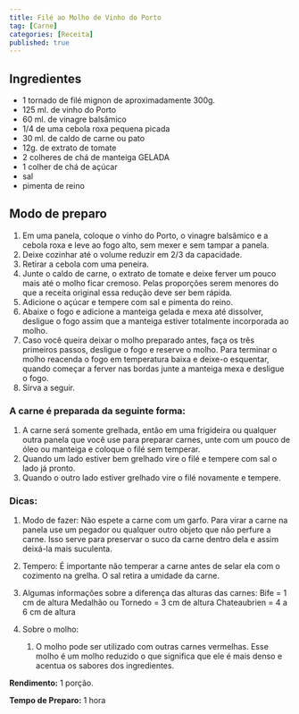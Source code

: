 ```yaml
---
title: Filé ao Molho de Vinho do Porto
tag: [Carne]
categories: [Receita]
published: true
---
```


## Ingredientes

- 1 tornado de filé mignon de aproximadamente 300g.
- 125 ml. de vinho do Porto
- 60 ml. de vinagre balsâmico
- 1/4 de uma cebola roxa pequena picada
- 30 ml. de caldo de carne ou pato
- 12g. de extrato de tomate
- 2 colheres de chá de manteiga GELADA
- 1 colher de chá de açúcar
- sal
- pimenta de reino

## Modo de preparo

1. Em uma panela, coloque o vinho do Porto, o vinagre balsâmico e a cebola roxa e leve ao fogo alto, sem mexer e sem tampar a panela. 
1. Deixe cozinhar até o volume reduzir em 2/3 da capacidade. 
1. Retirar a cebola com uma peneira.
1. Junte o caldo de carne, o extrato de tomate e deixe ferver um pouco mais até o molho ficar cremoso. Pelas proporções serem menores do que a receita original essa redução deve ser bem rápida.
1. Adicione o açúcar e tempere com sal e pimenta do reino.
1. Abaixe o fogo e adicione a manteiga gelada e mexa até dissolver, desligue o fogo assim que a manteiga estiver totalmente incorporada ao molho.
1. Caso você queira deixar o molho preparado antes, faça os três primeiros passos, desligue o fogo e reserve o molho. Para terminar o molho reacenda o fogo em temperatura baixa e deixe-o esquentar, quando começar a ferver nas bordas junte a manteiga mexa e desligue o fogo. 
1. Sirva a seguir.

### A carne é preparada da seguinte forma:

1. A carne será somente grelhada, então em uma frigideira ou qualquer outra panela que você use para preparar carnes, unte com um pouco de óleo ou manteiga e coloque o filé sem temperar. 
1. Quando um lado estiver bem grelhado vire o filé e tempere com sal o lado já pronto. 
1. Quando o outro lado estiver grelhado vire o filé novamente e tempere.

### Dicas:

1. Modo de fazer:
    Não espete a carne com um garfo. Para virar a carne na panela use um pegador ou qualquer outro objeto que não perfure a carne. Isso serve para preservar o suco da carne dentro dela e assim deixá-la mais suculenta.

2. Tempero:
    É importante não temperar a carne antes de selar ela com o cozimento na grelha. 
    O sal retira a umidade da carne.

3. Algumas informações sobre a diferença das alturas das carnes:
    Bife = 1 cm de altura
    Medalhão ou Tornedo = 3 cm de altura
    Chateaubrien = 4 a 6 cm de altura

4. Sobre o molho:
   1. O molho pode ser utilizado com outras carnes vermelhas. Esse molho é um molho reduzido o que significa que ele é mais denso e acentua os sabores dos ingredientes.

**Rendimento:** 1 porção.

**Tempo de Preparo:** 1 hora
